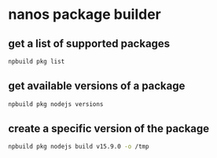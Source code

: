 # nanos package builder

## get a list of supported packages

```bash
npbuild pkg list
```

## get available versions of a package

```bash
npbuild pkg nodejs versions
```

## create a specific version of the package

```bash
npbuild pkg nodejs build v15.9.0 -o /tmp
```
